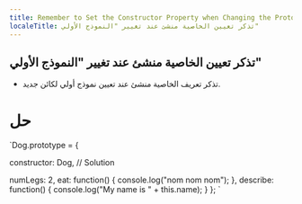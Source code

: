 ```yaml
---
title: Remember to Set the Constructor Property when Changing the Prototype
localeTitle: تذكر تعيين الخاصية منشئ عند تغيير "النموذج الأولي"
---
```

## تذكر تعيين الخاصية منشئ عند تغيير "النموذج الأولي"

*   تذكر تعريف الخاصية منشئ عند تعيين نموذج أولي لكائن جديد.

# حل

 `Dog.prototype = { 
 
  constructor: Dog, // Solution 
 
  numLegs: 2, 
  eat: function() { 
    console.log("nom nom nom"); 
  }, 
  describe: function() { 
    console.log("My name is " + this.name); 
  } 
 }; 
`